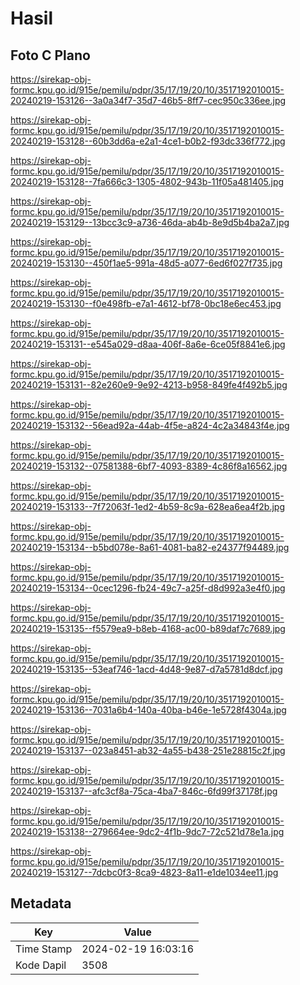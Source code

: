 # Hasil

## Foto C Plano

https://sirekap-obj-formc.kpu.go.id/915e/pemilu/pdpr/35/17/19/20/10/3517192010015-20240219-153126--3a0a34f7-35d7-46b5-8ff7-cec950c336ee.jpg

https://sirekap-obj-formc.kpu.go.id/915e/pemilu/pdpr/35/17/19/20/10/3517192010015-20240219-153128--60b3dd6a-e2a1-4ce1-b0b2-f93dc336f772.jpg

https://sirekap-obj-formc.kpu.go.id/915e/pemilu/pdpr/35/17/19/20/10/3517192010015-20240219-153128--7fa666c3-1305-4802-943b-11f05a481405.jpg

https://sirekap-obj-formc.kpu.go.id/915e/pemilu/pdpr/35/17/19/20/10/3517192010015-20240219-153129--13bcc3c9-a736-46da-ab4b-8e9d5b4ba2a7.jpg

https://sirekap-obj-formc.kpu.go.id/915e/pemilu/pdpr/35/17/19/20/10/3517192010015-20240219-153130--450f1ae5-991a-48d5-a077-6ed6f027f735.jpg

https://sirekap-obj-formc.kpu.go.id/915e/pemilu/pdpr/35/17/19/20/10/3517192010015-20240219-153130--f0e498fb-e7a1-4612-bf78-0bc18e6ec453.jpg

https://sirekap-obj-formc.kpu.go.id/915e/pemilu/pdpr/35/17/19/20/10/3517192010015-20240219-153131--e545a029-d8aa-406f-8a6e-6ce05f8841e6.jpg

https://sirekap-obj-formc.kpu.go.id/915e/pemilu/pdpr/35/17/19/20/10/3517192010015-20240219-153131--82e260e9-9e92-4213-b958-849fe4f492b5.jpg

https://sirekap-obj-formc.kpu.go.id/915e/pemilu/pdpr/35/17/19/20/10/3517192010015-20240219-153132--56ead92a-44ab-4f5e-a824-4c2a34843f4e.jpg

https://sirekap-obj-formc.kpu.go.id/915e/pemilu/pdpr/35/17/19/20/10/3517192010015-20240219-153132--07581388-6bf7-4093-8389-4c86f8a16562.jpg

https://sirekap-obj-formc.kpu.go.id/915e/pemilu/pdpr/35/17/19/20/10/3517192010015-20240219-153133--7f72063f-1ed2-4b59-8c9a-628ea6ea4f2b.jpg

https://sirekap-obj-formc.kpu.go.id/915e/pemilu/pdpr/35/17/19/20/10/3517192010015-20240219-153134--b5bd078e-8a61-4081-ba82-e24377f94489.jpg

https://sirekap-obj-formc.kpu.go.id/915e/pemilu/pdpr/35/17/19/20/10/3517192010015-20240219-153134--0cec1296-fb24-49c7-a25f-d8d992a3e4f0.jpg

https://sirekap-obj-formc.kpu.go.id/915e/pemilu/pdpr/35/17/19/20/10/3517192010015-20240219-153135--f5579ea9-b8eb-4168-ac00-b89daf7c7689.jpg

https://sirekap-obj-formc.kpu.go.id/915e/pemilu/pdpr/35/17/19/20/10/3517192010015-20240219-153135--53eaf746-1acd-4d48-9e87-d7a5781d8dcf.jpg

https://sirekap-obj-formc.kpu.go.id/915e/pemilu/pdpr/35/17/19/20/10/3517192010015-20240219-153136--7031a6b4-140a-40ba-b46e-1e5728f4304a.jpg

https://sirekap-obj-formc.kpu.go.id/915e/pemilu/pdpr/35/17/19/20/10/3517192010015-20240219-153137--023a8451-ab32-4a55-b438-251e28815c2f.jpg

https://sirekap-obj-formc.kpu.go.id/915e/pemilu/pdpr/35/17/19/20/10/3517192010015-20240219-153137--afc3cf8a-75ca-4ba7-846c-6fd99f37178f.jpg

https://sirekap-obj-formc.kpu.go.id/915e/pemilu/pdpr/35/17/19/20/10/3517192010015-20240219-153138--279664ee-9dc2-4f1b-9dc7-72c521d78e1a.jpg

https://sirekap-obj-formc.kpu.go.id/915e/pemilu/pdpr/35/17/19/20/10/3517192010015-20240219-153127--7dcbc0f3-8ca9-4823-8a11-e1de1034ee11.jpg


## Metadata

| Key        | Value               |
| ---------- | ------------------- |
| Time Stamp | 2024-02-19 16:03:16 |
| Kode Dapil | 3508                |



